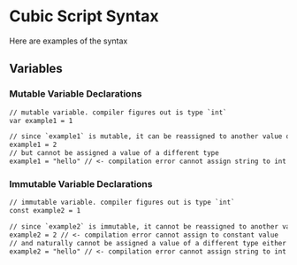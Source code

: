 # Cubic Script Syntax

Here are examples of the syntax

## Variables

### Mutable Variable Declarations

```txt
// mutable variable. compiler figures out is type `int`
var example1 = 1

// since `example1` is mutable, it can be reassigned to another value of the same type. in this case, an int
example1 = 2
// but cannot be assigned a value of a different type
example1 = "hello" // <- compilation error cannot assign string to int
```

### Immutable Variable Declarations

```txt
// immutable variable. compiler figures out is type `int`
const example2 = 1

// since `example2` is immutable, it cannot be reassigned to another value of the same type (or any other type).
example2 = 2 // <- compilation error cannot assign to constant value
// and naturally cannot be assigned a value of a different type either
example2 = "hello" // <- compilation error cannot assign string to int
```
